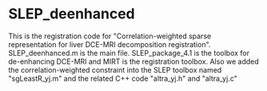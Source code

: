 # SLEP_deenhanced
This is the registration code for "Correlation-weighted sparse representation for liver DCE-MRI decomposition registration". SLEP_deenhanced.m is the main file. SLEP_package_4.1 is the toolbox for de-enhancing DCE-MRI and MIRT is the registration toolbox. 
Also we added the correlation-weighted constraint into the SLEP toolbox named "sgLeastR_yj.m" and the related C++ code "altra_yj.h" and "altra_yj.c"

